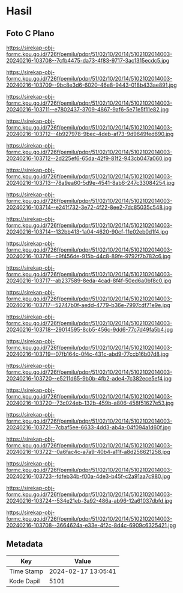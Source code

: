 # Hasil

## Foto C Plano

https://sirekap-obj-formc.kpu.go.id/726f/pemilu/pdpr/51/02/10/20/14/5102102014003-20240216-103708--7cfb4475-da73-4f83-9717-3ac1315ecdc5.jpg

https://sirekap-obj-formc.kpu.go.id/726f/pemilu/pdpr/51/02/10/20/14/5102102014003-20240216-103709--9bc8e3d6-6020-46e8-9443-018b433ae891.jpg

https://sirekap-obj-formc.kpu.go.id/726f/pemilu/pdpr/51/02/10/20/14/5102102014003-20240216-103711--e7802437-3709-4867-9af6-5e71e5f11e82.jpg

https://sirekap-obj-formc.kpu.go.id/726f/pemilu/pdpr/51/02/10/20/14/5102102014003-20240216-103712--4b927978-9bec-4deb-af73-9d9649fed690.jpg

https://sirekap-obj-formc.kpu.go.id/726f/pemilu/pdpr/51/02/10/20/14/5102102014003-20240216-103712--2d225ef6-65da-42f9-81f2-943cb047a060.jpg

https://sirekap-obj-formc.kpu.go.id/726f/pemilu/pdpr/51/02/10/20/14/5102102014003-20240216-103713--78a9ea60-5d9e-4541-8ab6-247c33084254.jpg

https://sirekap-obj-formc.kpu.go.id/726f/pemilu/pdpr/51/02/10/20/14/5102102014003-20240216-103714--e241f732-3e72-4f22-8ee2-7dc85035c548.jpg

https://sirekap-obj-formc.kpu.go.id/726f/pemilu/pdpr/51/02/10/20/14/5102102014003-20240216-103714--132bb413-1a04-4620-90cf-11e02eb0d1f4.jpg

https://sirekap-obj-formc.kpu.go.id/726f/pemilu/pdpr/51/02/10/20/14/5102102014003-20240216-103716--c9f456de-915b-44c8-89fe-9792f7b782c6.jpg

https://sirekap-obj-formc.kpu.go.id/726f/pemilu/pdpr/51/02/10/20/14/5102102014003-20240216-103717--ab237589-8eda-4cad-8f4f-50ed6a0bf8c0.jpg

https://sirekap-obj-formc.kpu.go.id/726f/pemilu/pdpr/51/02/10/20/14/5102102014003-20240216-103717--52747b0f-aedd-4779-b36e-7997cdf71e9e.jpg

https://sirekap-obj-formc.kpu.go.id/726f/pemilu/pdpr/51/02/10/20/14/5102102014003-20240216-103718--29014595-8cb5-456c-9dd6-77c7d49fa5b4.jpg

https://sirekap-obj-formc.kpu.go.id/726f/pemilu/pdpr/51/02/10/20/14/5102102014003-20240216-103719--07fb164c-0f4c-431c-abd9-77ccb16b07d8.jpg

https://sirekap-obj-formc.kpu.go.id/726f/pemilu/pdpr/51/02/10/20/14/5102102014003-20240216-103720--e5211d65-9b0b-4fb2-ade4-7c382ece5ef4.jpg

https://sirekap-obj-formc.kpu.go.id/726f/pemilu/pdpr/51/02/10/20/14/5102102014003-20240216-103720--73c024eb-132b-459b-a806-458f51627e53.jpg

https://sirekap-obj-formc.kpu.go.id/726f/pemilu/pdpr/51/02/10/20/14/5102102014003-20240216-103721--7cbaf5ee-6633-4dd3-ab4a-04f094a1d60f.jpg

https://sirekap-obj-formc.kpu.go.id/726f/pemilu/pdpr/51/02/10/20/14/5102102014003-20240216-103722--0a6fac4c-a7a9-40b4-a11f-a8d256621258.jpg

https://sirekap-obj-formc.kpu.go.id/726f/pemilu/pdpr/51/02/10/20/14/5102102014003-20240216-103723--fdfeb34b-f00a-4de3-b45f-c2a91aa7c980.jpg

https://sirekap-obj-formc.kpu.go.id/726f/pemilu/pdpr/51/02/10/20/14/5102102014003-20240216-103724--534e21eb-3a92-486a-ab96-12a61037dbfd.jpg

https://sirekap-obj-formc.kpu.go.id/726f/pemilu/pdpr/51/02/10/20/14/5102102014003-20240216-103708--3664624a-e33e-4f2c-8d4c-6909c6325421.jpg


## Metadata

| Key        | Value               |
| ---------- | ------------------- |
| Time Stamp | 2024-02-17 13:05:41 |
| Kode Dapil | 5101                |



